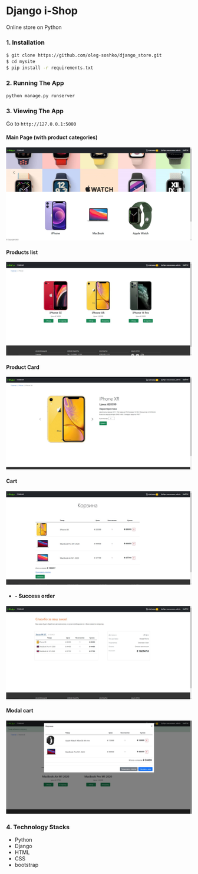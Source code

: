 # Django i-Shop
  Online store on Python
### 1. Installation

```bash
$ git clone https://github.com/oleg-soshko/django_store.git
$ cd mysite
$ pip install -r requirements.txt
```

### 2. Running The App

```bash
python manage.py runserver
```

### 3. Viewing The App

Go to `http://127.0.0.1:5000`

#### Main Page (with product categories)

![1](/site_images/1.jpg)

#### Products list

![1](/site_images/2.jpg)

#### Product Card

![1](/site_images/3.jpg)

#### Cart

![1](/site_images/4.jpg)

- #### - Success order

![1](/site_images/5.jpg)

#### Modal cart

![1](/site_images/6.jpg)


### 4. Technology Stacks
- Python
- Django
- HTML
- CSS
- bootstrap

